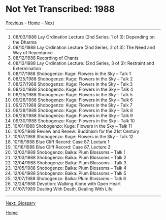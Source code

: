 <a name="0"></a>
# Not Yet Transcribed: 1988

[Previous](unfinished-1987-2#0) – 
[Home](index#1988) – 
[Next](glossary#0)

---
1. 08/03/1988	Lay Ordination Lecture (2nd Series: 1 of 3): Depending on the Dharma	
1. 08/10/1988	Lay Ordination Lecture (2nd Series, 2 of 3): The Need and Way of Repentance	
1. 08/12/1988	Recording of Chants	
1. 08/13/1988	Lay Ordination Lecture: (2nd Series, 3 of 3): Restraint and Extermination	
1. 08/17/1988	Shobogenzo: Kuge: Flowers in the Sky – Talk 1
1. 08/25/1988	Shobogenzo: Kuge: Flowers in the Sky – Talk 2	
1. 08/27/1988	Shobogenzo: Kuge: Flowers in the Sky – Talk 3	
1. 08/30/1988	Shobogenzo: Kuge: Flowers in the Sky – Talk 4	
1. 09/25/1988	Shobogenzo: Kuge: Flowers in the Sky – Talk 5	
1. 09/26/1988	Shobogenzo: Kuge: Flowers in the Sky – Talk 6	
1. 09/27/1988	Shobogenzo: Kuge: Flowers in the Sky – Talk 7	
1. 09/28/1988	Shobogenzo: Kuge: Flowers in the Sky – Talk 8	
1. 09/29/1988	Shobogenzo: Kuge: Flowers in the Sky – Talk 9	
1. 09/30/1988	Shobogenzo: Kuge: Flowers in the Sky – Talk 10	
1. 10/01/1988	Shobogenzo: Kuge: Flowers in the Sky – Talk 11
1. 10/05/1988	Review and Renew: Buddhism for the 21st Century	
1. 10/07/1988	Shobogenzo: Kuge: Flowers in the Sky – Talk 12	
1. 10/15/1988	Blue Cliff Record: Case 87, Lecture 1	
1. 10/16/1988	Blue Cliff Record: Case 87, Lecture 2
1. 12/02/1988	Shobogenzo: Baika: Plum Blossoms – Talk 1	
1. 12/03/1988	Shobogenzo: Baika: Plum Blossoms – Talk 2	
1. 12/04/1988	Shobogenzo: Baika: Plum Blossoms – Talk 3	
1. 12/05/1988	Shobogenzo: Baika: Plum Blossoms – Talk 4	
1. 12/06/1988	Shobogenzo: Baika: Plum Blossoms – Talk 5	
1. 12/07/1988	Shobogenzo: Baika: Plum Blossoms – Talk 6
1. 12/24/1988	Devotion: Walking Alone with Open Heart	
1. 01/07/1989	Dealing With Death, Dealing With Life

---
[Next: Glossary](glossary#0)

[Home](index#1988)
